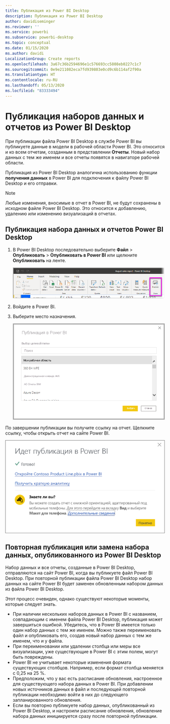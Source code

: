 ```yaml
---
title: Публикация из Power BI Desktop
description: Публикация из Power BI Desktop
author: davidiseminger
ms.reviewer: ''
ms.service: powerbi
ms.subservice: powerbi-desktop
ms.topic: conceptual
ms.date: 01/15/2020
ms.author: davidi
LocalizationGroup: Create reports
ms.openlocfilehash: 3a67c36b2594696e1c576693cc5808eb0227c1c7
ms.sourcegitcommit: 0e9e211082eca7fd939803e0cd9c6b114af2f90a
ms.translationtype: HT
ms.contentlocale: ru-RU
ms.lasthandoff: 05/13/2020
ms.locfileid: "83333494"
---
```

# <a name="publish-datasets-and-reports-from-power-bi-desktop"></a>Публикация наборов данных и отчетов из Power BI Desktop
При публикации файла Power BI Desktop в службе Power BI вы публикуете данные в модели в рабочей области Power BI. Это относится и ко всем отчетам, созданным в представлении **Отчеты**. Новый набор данных с тем же именем и все отчеты появятся в навигаторе рабочей области.

Публикация из Power BI Desktop аналогична использованию функции **получения данных** в Power BI для подключения к файлу Power BI Desktop и его отправки.

> [!NOTE]
> Любые изменения, вносимые в отчет в Power BI, не будут сохранены в исходном файле Power BI Desktop. Это относится к добавлению, удалению или изменению визуализаций в отчетах.
> 
> 

## <a name="to-publish-a-power-bi-desktop-dataset-and-reports"></a>Публикация набора данных и отчетов Power BI Desktop
1. В Power BI Desktop последовательно выберите **Файл** \> **Опубликовать** \> **Опубликовать в Power BI** или щелкните **Опубликовать** на ленте.  

   ![Кнопка "Опубликовать"](media/desktop-upload-desktop-files/pbid_publish_publishbutton.png)

2. Войдите в Power BI.
3. Выберите место назначения.

   ![Выбор места публикации](media/desktop-upload-desktop-files/pbid_publish_select_destination.png)

По завершении публикации вы получите ссылку на отчет. Щелкните ссылку, чтобы открыть отчет на сайте Power BI.

![Диалоговое окно с сообщением об успешной публикации](media/desktop-upload-desktop-files/pbid_publish_success.png)

## <a name="republish-or-replace-a-dataset-published-from-power-bi-desktop"></a>Повторная публикация или замена набора данных, опубликованного из Power BI Desktop
Набор данных и все отчеты, созданные в Power BI Desktop, отправляются на сайт Power BI, когда вы публикуете файл Power BI Desktop. При повторной публикации файла Power BI Desktop набор данных на сайте Power BI будет заменен обновленным набором данных из файла Power BI Desktop.

Этот процесс очевиден, однако существуют некоторые моменты, которые следует знать.

* При наличии нескольких наборов данных в Power BI с названием, совпадающим с именем файла Power BI Desktop, публикация может завершиться ошибкой. Убедитесь, что в Power BI имеется только один набор данных с тем же именем. Можно также переименовать файл и опубликовать его, создав новый набор данных с тем же именем, что и у файла.
* При переименовании или удалении столбца или меры все визуализации, уже существующие в Power BI с этим полем, могут быть повреждены. 
* Power BI не учитывает некоторые изменения формата существующих столбцов. Например, если формат столбца меняется с 0,25 на 25 %.
* Предположим, что у вас есть расписание обновления, настроенное для существующего набора данных в Power BI. При добавлении новых источников данных в файл и последующей повторной публикации необходимо войти в них до следующего запланированного обновления.
* Если вы повторно публикуете набор данных, опубликованный из Power BI Desktop, и настроили расписание обновления, обновление набора данных инициируется сразу после повторной публикации. 

